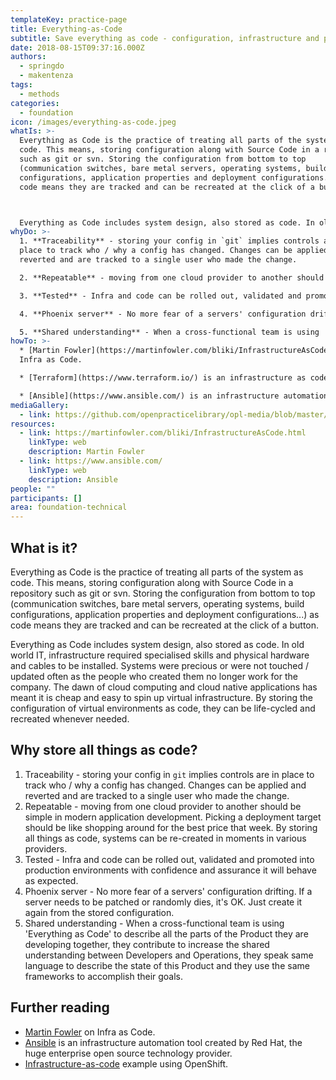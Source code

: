 ```yaml
---
templateKey: practice-page
title: Everything-as-Code
subtitle: Save everything as code - configuration, infrastructure and pipelines
date: 2018-08-15T09:37:16.000Z
authors:
  - springdo
  - makentenza
tags:
  - methods
categories: 
  - foundation
icon: /images/everything-as-code.jpeg
whatIs: >-
  Everything as Code is the practice of treating all parts of the system as
  code. This means, storing configuration along with Source Code in a repository
  such as git or svn. Storing the configuration from bottom to top
  (communication switches, bare metal servers, operating systems, build
  configurations, application properties and deployment configurations...) as
  code means they are tracked and can be recreated at the click of a button.



  Everything as Code includes system design, also stored as code. In old world IT, infrastructure required specialised skills and physical hardware and cables to be installed. Systems were precious or were not touched / updated often as the people who created them no longer work for the company. The dawn of cloud computing and cloud native applications has meant it is cheap and easy to spin up virtual infrastructure. By storing the configuration of virtual environments as code, they can be life-cycled and recreated whenever needed.
whyDo: >-
  1. **Traceability** - storing your config in `git` implies controls are in
  place to track who / why a config has changed. Changes can be applied and
  reverted and are tracked to a single user who made the change.

  2. **Repeatable** - moving from one cloud provider to another should be simple in modern application development. Picking a deployment target should be like shopping around for the best price that week. By storing all things as code, systems can be re-created in moments in various providers.

  3. **Tested** - Infra and code can be rolled out, validated and promoted into production environments with confidence and assurance it will behave as expected.

  4. **Phoenix server** - No more fear of a servers' configuration drifting. If a server needs to be patched or randomly dies, it's OK. Just create it again from the stored configuration.

  5. **Shared understanding** - When a cross-functional team is using 'Everything as Code' to describe all the parts of the Product they are developing together, they contribute to increase the shared understanding between Developers and Operations, they speak same language to describe the state of this Product and they use the same frameworks to accomplish their goals.
howTo: >-
  * [Martin Fowler](https://martinfowler.com/bliki/InfrastructureAsCode.html) on
  Infra as Code.

  * [Terraform](https://www.terraform.io/) is an infrastructure as code platform that can provision to AWS, Azure, Google Cloud, other clouds, or an on-premises datacenter. This infrastructure could include servers, databases, load balancers, caches, firewall settings, SSL certificates, queues, monitoring, subnet configurations, routing rules, and much more.

  * [Ansible](https://www.ansible.com/) is an infrastructure automation tool created by Red Hat, the huge enterprise open source technology provider.
mediaGallery:
  - link: https://github.com/openpracticelibrary/opl-media/blob/master/images/everything%20as%20code.jpeg?raw=true
resources:
  - link: https://martinfowler.com/bliki/InfrastructureAsCode.html
    linkType: web
    description: Martin Fowler
  - link: https://www.ansible.com/
    linkType: web
    description: Ansible
people: ""
participants: []
area: foundation-technical
---
```

## What is it?

Everything as Code is the practice of treating all parts of the system as code. This means, storing configuration along with Source Code in a repository such as git or svn. Storing the configuration from bottom to top (communication switches, bare metal servers, operating systems, build configurations, application properties and deployment configurations...) as code means they are tracked and can be recreated at the click of a button.

Everything as Code includes system design, also stored as code. In old world IT, infrastructure required specialised skills and physical hardware and cables to be installed. Systems were precious or were not touched / updated often as the people who created them no longer work for the company. The dawn of cloud computing and cloud native applications has meant it is cheap and easy to spin up virtual infrastructure. By storing the configuration of virtual environments as code, they can be life-cycled and recreated whenever needed.

## Why store all things as code?

1. Traceability - storing your config in `git` implies controls are in place to track who / why a config has changed. Changes can be applied and reverted and are tracked to a single user who made the change.
2. Repeatable - moving from one cloud provider to another should be simple in modern application development. Picking a deployment target should be like shopping around for the best price that week. By storing all things as code, systems can be re-created in moments in various providers.
3. Tested - Infra and code can be rolled out, validated and promoted into production environments with confidence and assurance it will behave as expected.
4. Phoenix server - No more fear of a servers' configuration drifting. If a server needs to be patched or randomly dies, it's OK. Just create it again from the stored configuration.
5. Shared understanding - When a cross-functional team is using 'Everything as Code' to describe all the parts of the Product they are developing together, they contribute to increase the shared understanding between Developers and Operations, they speak same language to describe the state of this Product and they use the same frameworks to accomplish their goals.

## Further reading

* [Martin Fowler](https://martinfowler.com/bliki/InfrastructureAsCode.html) on Infra as Code.
* [Ansible](https://www.ansible.com/) is an infrastructure automation tool created by Red Hat, the huge enterprise open source technology provider.
* [Infrastructure-as-code](https://www.youtube.com/watch?v=E2KOF3AdNy0&list=PLkg9jnMh6bhd0avDugIM81BU9VkBEaMMz&index=10&t=0s) example using OpenShift.
